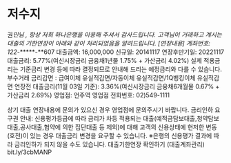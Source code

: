 # 저수지

권*민님 , 항상 저희 하나은행을 이용해 주셔서 감사드립니다.
고객님이 거래하고 계시는 대출의 기한연장이 아래와 같이 처리되었음을 알려드립니다.
[연장내용]
계좌번호: 122-******-**607
대출금액: 16,000,000
신규일: 20141117
연장후만기일: 20221117
대출금리: 5.77%(여신시장금리 금융채1년물 1.75% + 가산금리 4.02%)
실제 적용금리는 기준금리 변경 등에 따라 결정되므로 안내해 드리는 예정금리와 다를 수 있습니다.
부수거래 금리감면 : 급여이체 유실적감면/자동이체 유실적감면/1Q뱅킹이체 유실적감면
연장전 대출금리(11월 03일 기준): 3.36%(여신시장금리 금융채6개월물 0.67% + 가산금리 2.69%)
영업점: 언주역
영업점 전화번호: 02)549-1111

상기 대출 연장내용에 문의가 있으신 경우 영업점에 문의주시기 바랍니다. 
금리인하 요구권 안내: 신용평가등급에 따라 금리가 차등 적용되는 대출(예적금담보대출,청약담보대출,공사대출,협약에 의한 집단대출 등 제외)에 대해 고객의 신용상태에 현저한 변동(호전)이 있는 경우 대출금리 변경을 요구할 수 있습니다. 
※은행의 신용평가 결과에 따라 금리인하가 되지 않을 수도 있습니다. 
대출기한연장 확인하기 (대출계좌관리)
bit.ly/3cbMANP